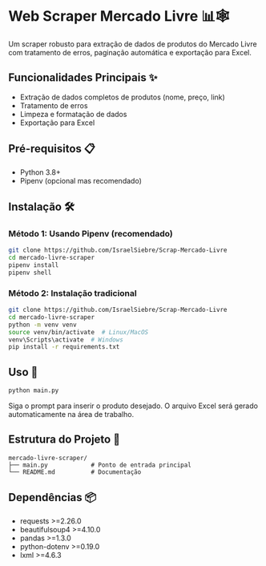 # Web Scraper Mercado Livre 📊🕸️

Um scraper robusto para extração de dados de produtos do Mercado Livre com tratamento de erros, paginação automática e exportação para Excel.

## Funcionalidades Principais ✨
- Extração de dados completos de produtos (nome, preço, link)
- Tratamento de erros
- Limpeza e formatação de dados
- Exportação para Excel

## Pré-requisitos 📋
- Python 3.8+
- Pipenv (opcional mas recomendado)

## Instalação 🛠️

### Método 1: Usando Pipenv (recomendado)
```bash
git clone https://github.com/IsraelSiebre/Scrap-Mercado-Livre
cd mercado-livre-scraper
pipenv install
pipenv shell
```

### Método 2: Instalação tradicional
```bash
git clone https://github.com/IsraelSiebre/Scrap-Mercado-Livre
cd mercado-livre-scraper
python -m venv venv
source venv/bin/activate  # Linux/MacOS
venv\Scripts\activate  # Windows
pip install -r requirements.txt
```

## Uso 🚀
```bash
python main.py
```
Siga o prompt para inserir o produto desejado. O arquivo Excel será gerado automaticamente na área de trabalho.



## Estrutura do Projeto 📂
```
mercado-livre-scraper/
├── main.py            # Ponto de entrada principal
└── README.md          # Documentação
```

## Dependências 📦
- requests >=2.26.0
- beautifulsoup4 >=4.10.0
- pandas >=1.3.0
- python-dotenv >=0.19.0
- lxml >=4.6.3
